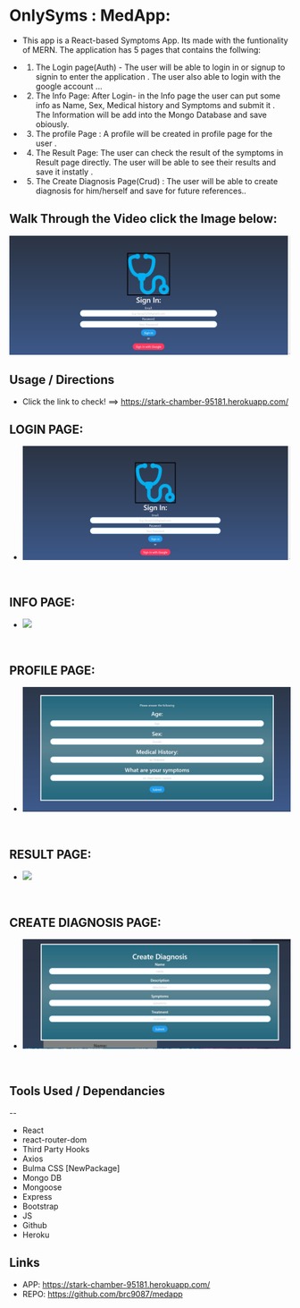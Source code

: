 # OnlySyms : MedApp:

* This app is a React-based Symptoms App. Its made with the funtionality of MERN. The application has 5 pages that contains the follwing:

* 1. The Login page(Auth) - The user will be able to login in or signup to signin to enter the application . The user also able to login with the google account ...

* 2. The Info Page: After Login- in the Info page the user can put some info as Name, Sex, Medical history and Symptoms and submit it . The Information will be add into the Mongo Database and save obiously. 

* 3. The profile Page : A profile will be created in profile page for the user .

* 4. The Result Page: The user can check the result of the symptoms in Result page directly. The user will be able to see their results and save it instatly .

* 5. The Create Diagnosis Page(Crud) : The user will be able to create diagnosis for him/herself and save for future references.. 

## Walk Through the Video click the Image below:

[![](./client/src/images/l.loginpage.jpg )](https://drive.google.com/file/d/1DQ4SuyRMgcEBGdNR22YxjV79Kk5Y8cpp/view?usp=sharing)


## Usage / Directions
* Click the link to check! ==> https://stark-chamber-95181.herokuapp.com/

## LOGIN PAGE:
* ![](./client/src/images/l.loginpage.jpg )

<br>

## INFO PAGE:
* ![](./client/src/images/search.PNG)

<br>
    
    
## PROFILE PAGE:
*  ![](./client/src/images/l.profilepage.jpg)

<br>
 
    
## RESULT PAGE:
*  ![](./client/src/images/)

<br>

    
## CREATE DIAGNOSIS PAGE:
*  ![](./client/src/images/l.creatediagnosis.jpg)

<br>


## Tools Used / Dependancies
--
* React
* react-router-dom
* Third Party Hooks
* Axios
* Bulma CSS [NewPackage]
* Mongo DB
* Mongoose
* Express
* Bootstrap
* JS
* Github
* Heroku

## Links
* APP: https://stark-chamber-95181.herokuapp.com/
* REPO: https://github.com/brc9087/medapp
